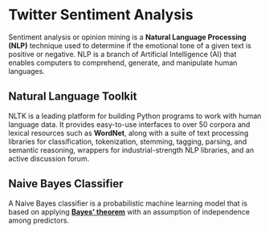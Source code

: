 # Twitter Sentiment Analysis

Sentiment analysis or opinion mining is a **Natural Language Processing (NLP)** technique used to determine if the emotional tone of a given text is positive or negative. NLP is a branch of Artificial Intelligence (AI) that enables computers to comprehend, generate, and manipulate human languages.

## Natural Language Toolkit

NLTK is a leading platform for building Python programs to work with human language data. It provides easy-to-use interfaces to over 50 corpora and lexical resources such as **WordNet**, along with a suite of text processing libraries for classification, tokenization, stemming, tagging, parsing, and semantic reasoning, wrappers for industrial-strength NLP libraries, and an active discussion forum.

## Naive Bayes Classifier

A Naive Bayes classifier is a probabilistic machine learning model that is based on applying [**Bayes' theorem**](https://en.wikipedia.org/wiki/Bayes%27_theorem) with an assumption of independence among predictors.

